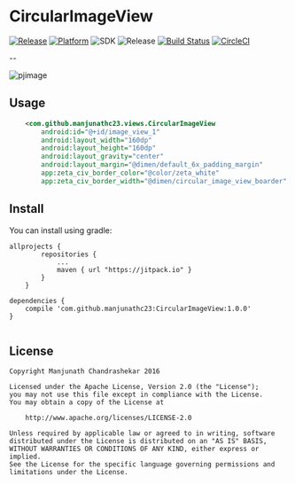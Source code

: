 # CircularImageView

[![Release](https://jitpack.io/v/manjunathc23/CircularImageView.svg)](https://jitpack.io/#manjunathc23/CircularImageView)
[![Platform](https://img.shields.io/badge/platform-android-green.svg)](http://developer.android.com/index.html)
![SDK](https://img.shields.io/badge/SDK-15%2B-green.svg)
![Release](https://img.shields.io/badge/release-v1.0-green.svg)
[![Build Status](https://travis-ci.org/manjunathc23/CircularImageView.svg?branch=master)](https://api.travis-ci.org/manjunathc23/CircularImageView)
[![CircleCI](https://circleci.com/gh/manjunathc23/CircularImageView.svg?style=svg)](https://circleci.com/gh/manjunathc23/CircularImageView)

--

![pjimage](https://cloud.githubusercontent.com/assets/1502341/17903751/376af04e-6932-11e6-9ca3-6a5766e639b6.jpeg)

Usage
-----
```xml
    <com.github.manjunathc23.views.CircularImageView
        android:id="@+id/image_view_1"
        android:layout_width="160dp"
        android:layout_height="160dp"
        android:layout_gravity="center"
        android:layout_margin="@dimen/default_6x_padding_margin"
        app:zeta_civ_border_color="@color/zeta_white"
        app:zeta_civ_border_width="@dimen/circular_image_view_boarder" />
```

## Install

You can install using gradle:

```
allprojects {
		repositories {
			...
			maven { url "https://jitpack.io" }
		}
	}
```

```
dependencies {
    compile 'com.github.manjunathc23:CircularImageView:1.0.0'
}
	
```

License
-------

    Copyright Manjunath Chandrashekar 2016

    Licensed under the Apache License, Version 2.0 (the "License");
    you may not use this file except in compliance with the License.
    You may obtain a copy of the License at

        http://www.apache.org/licenses/LICENSE-2.0

    Unless required by applicable law or agreed to in writing, software
    distributed under the License is distributed on an "AS IS" BASIS,
    WITHOUT WARRANTIES OR CONDITIONS OF ANY KIND, either express or implied.
    See the License for the specific language governing permissions and
    limitations under the License.

